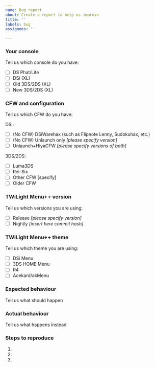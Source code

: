 ```yaml
---
name: Bug report
about: Create a report to help us improve
title: ''
labels: bug
assignees: ''

---
```


<!---
##### THIS IS THE ISSUE TRACKER FOR TWiLight Menu++. For support please go to:
###### TWiLight Menu++ GBATemp thread: https://gbatemp.net/threads/ds-i-3ds-dsimenu-ds-i-menu-replacement.472200/
###### Also check the Wiki (https://github.com/RocketRobz/TWiLightMenu/wiki) before making an issue.
###### Keep in mind that TWiLight Menu++ is only a frontend for nds-bootstrap on SD card. DO NOT OPEN AN ISSUE INVOLVING GAMES or APPS! Instead, open an issue here (https://github.com/ahezard/nds-bootstrap/issues)
###### Issues that don't attach any log file or any reproducible method will be closed.
###### If you want to create a request, please delete all text after this message.
###### Issues about asking for support for piracy will be closed.
-->
### Your console

Tell us which console do you have:

- [ ]  DS Phat/Lite
- [ ]  DSi (XL)
- [ ]  Old 3DS/2DS (XL)
- [ ]  New 3DS/2DS (XL)

### CFW and configuration

Tell us which CFW do you have:

DSi:

- [ ]  (No CFW) DSiWarehax (such as Flipnote Lenny, Sudokuhax, etc.)
- [ ]  (No CFW) Unlaunch only _[please specify version]_
- [ ]  Unlaunch+HiyaCFW _[please specify versions of both]_

3DS/2DS:

- [ ]  Luma3DS
- [ ]  Rei-Six
- [ ]  Other CFW [specify]
- [ ]  Older CFW

### TWiLight Menu++ version

Tell us which versions you are using:

- [ ]  Release _[please specify version]_
- [ ]  Nightly _[insert here commit hash]_

### TWiLight Menu++ theme

Tell us which theme you are using:

- [ ]  DSi Menu
- [ ]  3DS HOME Menu
- [ ]  R4
- [ ]  Acekard/akMenu

### Expected behaviour

Tell us what should happen

### Actual behaviour

Tell us what happens instead

### Steps to reproduce

1.
2.
3.
